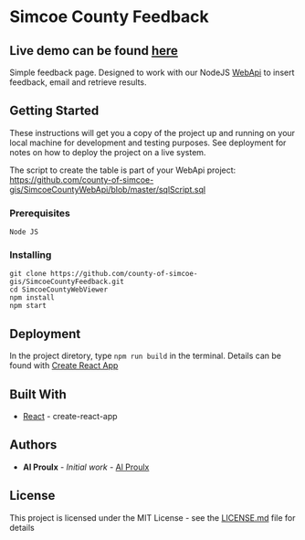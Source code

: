 # Simcoe County Feedback

## Live demo can be found [here](https://opengis.simcoe.ca/feedback)

Simple feedback page. Designed to work with our NodeJS [WebApi](https://github.com/county-of-simcoe-gis/SimcoeCountyWebApi) to insert feedback, email and retrieve results.

## Getting Started

These instructions will get you a copy of the project up and running on your local machine for development and testing purposes. See deployment for notes on how to deploy the project on a live system.

The script to create the table is part of your WebApi project: https://github.com/county-of-simcoe-gis/SimcoeCountyWebApi/blob/master/sqlScript.sql

### Prerequisites

```
Node JS
```

### Installing

```
git clone https://github.com/county-of-simcoe-gis/SimcoeCountyFeedback.git
cd SimcoeCountyWebViewer
npm install
npm start
```

## Deployment

In the project diretory, type `npm run build` in the terminal. Details can be found with [Create React App](https://github.com/facebook/create-react-app)

## Built With

- [React](https://reactjs.org/) - create-react-app

## Authors

- **Al Proulx** - _Initial work_ - [Al Proulx](https://github.com/iquitwow)

## License

This project is licensed under the MIT License - see the [LICENSE.md](LICENSE.md) file for details
